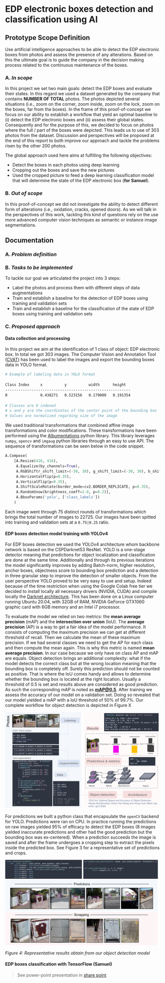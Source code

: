# EDP electronic boxes detection and classification using AI



## Prototype Scope Definition

Use artificial intelligence approaches to be able to detect the EDP electronic boxes from photos and assess the presence of any alterations. Based on this the ultimate goal is to guide the company in the decision making process related to the continuous maintenance of the boxes. 

### A. *In scope*

In this project we set two main goals: detect the EDP boxes and evaluate their states. In this regard we used a dataset generated by the company that contains **NUMBER OF TOTAL** photos. The photos depicted several situations (i.e., zoom on the corner, zoom inside, zoom on the lock, zoom on the boxes, far from the boxes). In the frame of this proof-of-concept we focus on our ability to establish a workflow that yield an optimal baseline to (i) detect the EDP electronic boxes and (ii) assess their global states. Consequently and for the purpose of this, we decided to focus on photos where the full / part of the boxes were depicted. This leads us to use of 303 photos from the dataset. Discussion and perspectives will be proposed at the end of this report to both improve our approach and tackle the problems risen by the other 200 photos.

The global approach used here aims at fulfilling the following objectives:

- Detect the boxes in each photos using deep learning
- Cropping out the boxes and save the new pictures
- Used the cropped picture to feed a deep learning classification model that will determine the state of the EDP electronic box (**for Samuel**).

### B. *Out of scope*

In this proof-of-concept we did not investigate the ability to detect different form of alterations (i.e., oxidation, cracks, opened doors). As we will talk in the perspectives of this work, tackling this kind of questions rely on the use more advanced computer vision techniques as semantic or instance image segmentations.

## Documentation

### A. *Problem definition*

### B. *Tasks to be implemented*

To tackle our goal we articulated the project into 3 steps:

- Label the photos and process them with different steps of data augmentations
- Train and establish a baseline for the detection of EDP boxes using training and validation sets
- Train and establish a baseline for the classification of the state of EDP boxes using training and validation sets

### C. *Proposed approach*

#### Data collection and processing

In this project we aim at the identification of 1 class of object: EDP electronic box. In total we got 303 images. The Computer Vision and Annotation Tool ([CVAT](https://github.com/openvinotoolkit/cvat)) has been used to label the images and export the bounding boxes data in YOLO format.

```bash
# Example of labeling data in YOLO format

Class Index     x          y          width      height
---------------------------------------------------------
0   			0.438271   0.523156   0.179000   0.191354

# Classes are 0 indexed
# x and y are the coordinates of the center point of the bounding box
# Values are normalized regarding size of the image
```

We used traditional transformations that combined affine image transformations and color modifications. These transformations have been performed using the [Albumentations](https://github.com/albumentations-team/albumentations) python library. This library leverages `numpy`, `opencv` and `imgaug` python libraries through an easy to use API. The sequence of transformations can be seen below in the code snippet.

```python
A.Compose(
    [A.Resize(416, 416),
     A.Equalize(by_channels=True),
     A.RGBShiftr_shift_limit=(-30, 30), g_shift_limit=(-30, 30), b_shift_limit=(-30, 30), p=0.25),
     A.HorizontalFlip(p=0.35),
     A.VerticalFlip(p=0.35),
     A.ShiftScaleRotate(border_mode=cv2.BORDER_REPLICATE, p=0.35),
     A.RandomSnow(brightness_coeff=2.0, p=0.2)],
     A.BboxParams('yolo', ['class_labels'])
    )
```

Each image went through 75 distinct rounds of transformations which brings the total number of images to 22725. Our images have been spitted into training and validation sets at a `0.75|0.25` ratio. 

#### EDP boxes detection model training with YOLOv4

For EDP boxes detection we used the YOLOv4 architecture whom backbone network is based on the CSPDarknet53 ResNet. YOLO is a one-stage detector meaning that predictions for object localization and classification are done at the same time. Additionally and through its previous iterations the model significantly improves by adding Batch-norm, higher resolution, anchor boxes, objectness score to bounding box prediction and a detection in three granular step to improve the detection of smaller objects. From the user perspective YOLO proved to be very easy to use and setup. Indeed because of the time restriction when using the Google Colab free tier we decided to install locally all necessary drivers (NVIDIA, CUDA) and compile locally the [Darknet architecture](https://github.com/AlexeyAB/darknet). This has been done on a Linux computer running Ubuntu 20.04, with 32GB of RAM, NVIDIA GeForce GTX1060 graphic card with 6GB memory and an Intel i7 processor.

To evaluate the model we relied on two metrics: the **mean average precision** (mAP) and the **intersection over union** (IoU). The **average precision** (AP) is a way to get a fair idea of the model performance. It consists of computing the maximum precision we can get at different threshold of recall. Then we calculate the mean of these maximum precision. If we had several classes we need to get the AP for each class and then compute the mean again. This is why this metric is named **mean average precision**. In our case because we only have on class AP and mAP are equals. Object detection brings an additional complexity: what if the model detects the correct class but at the wrong location meaning that the bounding box is completely off. Surely this prediction should not be counted as positive. That is where the IoU comes handy and allows to determine whether the bounding box is located at the right location. Usually a threshold of 0.5 is set and results above are considered as good prediction. As such the corresponding mAP is noted as **mAP@0.5**. After training we assess the accuracy of our model on a validation set. Doing so revealed that our model yielded a mAP with a IoU threshold of 50% of 99.7%.  Our complete workflow for object detection is depicted in Figure X

![](assets/Picture1.png)

For predictions we built a python class that encapsulate the `openCV` backend for YOLO. Predictions were ran on CPU. In practice running the predictions on raw images yielded 95% of efficacy to detect the EDP boxes (8 images yielded inaccurate predictions and other had the good prediction but the bounding box was ex-centered). When a prediction succeeds the image is saved and after the frame undergoes a cropping step to extract the pixels inside the predicted box. See Figure 3 for a representative set of predictions and crops.

![](assets/Picture2.png)

*Figure 4: Representative results obtain from our object detection model*

#### EDP boxes classification with TensorFlow (Samuel)

> See power-point presentation in [share point](https://altrangroup.sharepoint.com/sites/AnalyticsAIWCC/Shared%20Documents/Forms/AllItems.aspx?RootFolder=%2Fsites%2FAnalyticsAIWCC%2FShared%20Documents%2F01%20%2D%20Client%20Projects%20%2D%20Internal%2F01%2E%20Lead%2F202012%20%2D%20EDP%20%2D%20OPPS%20xxxxxx%20%2D%20mVP%20Data%20Driven%20OUtage%20Detection%2F01%2E%20Proposal) 

